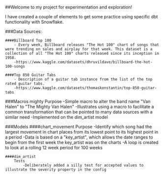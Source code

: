 ##Welcome to my project for experimentation and exploration!

I have created a couple of elements to get some practice using specific dbt functionality with Snowflake.

###Data Sources:

    ####Billboard Top 100 
        - Every week, Billboard releases "The Hot 100" chart of songs that were trending on sales and airplay for that week. This dataset is a collection of all "The Hot 100" charts released since its inception in 1958.
        -https://www.kaggle.com/datasets/dhruvildave/billboard-the-hot-100-songs
        
    ####Top 850 Guitar Tabs 
        - Description of a guitar tab instance from the list of the top rated guitar tabs.
        -https://www.kaggle.com/datasets/thomaskonstantin/top-850-guitar-tabs


###Macros
    mighty
        Purpose
            -Simple macro to alter the band name "Van Halen"  to "The Mighty Van Halen" 
            -Illustrates using a macro to facilitate a common transformation that can be pointed to many data sources with a similar need
            -Implemented on the dim_artist model

###Models
    ####chart_movement
        Purpose
            -Identify which song had the largest movement in chart places from its lowest point to its highest point in a period
            -Data is based on a "key_artist", which allows the date ranges to begin from the first week the key_artist was on the charts
            -A loop is created to look at a rolling 12 week period for 100 weeks
    
    ####dim_artist
        Tests
            -Deliberately added a silly test for accepted values to illustrate the severity property in the config


